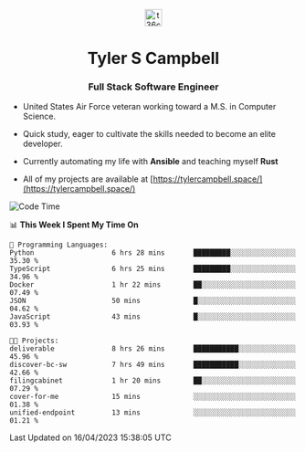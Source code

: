 <p align="center">
<a href="https://www.linkedin.com/in/t36campbell" target="blank"><img align="center" src="https://ik.imagekit.io/t36campbell/Portfolio/linkedin.png.original_m8bbGgPh6.png" alt="t36campbell" height="30" width="30" /></a>
</p>
<h1 align="center">Tyler S Campbell</h1>
<h3 align="center">Full Stack Software Engineer</h3>

* United States Air Force veteran working toward a M.S. in Computer Science.

* Quick study, eager to cultivate the skills needed to become an elite developer.

* Currently automating my life with **Ansible** and teaching myself **Rust**

* All of my projects are available at [https://tylercampbell.space/](https://tylercampbell.space/)

<!--START_SECTION:waka-->
![Code Time](http://img.shields.io/badge/Code%20Time-2%2C395%20hrs%2052%20mins-blue)

📊 **This Week I Spent My Time On** 

```text
💬 Programming Languages: 
Python                   6 hrs 28 mins       █████████░░░░░░░░░░░░░░░░   35.30 % 
TypeScript               6 hrs 25 mins       █████████░░░░░░░░░░░░░░░░   34.96 % 
Docker                   1 hr 22 mins        ██░░░░░░░░░░░░░░░░░░░░░░░   07.49 % 
JSON                     50 mins             █░░░░░░░░░░░░░░░░░░░░░░░░   04.62 % 
JavaScript               43 mins             █░░░░░░░░░░░░░░░░░░░░░░░░   03.93 % 

🐱‍💻 Projects: 
deliverable              8 hrs 26 mins       ███████████░░░░░░░░░░░░░░   45.96 % 
discover-bc-sw           7 hrs 49 mins       ███████████░░░░░░░░░░░░░░   42.66 % 
filingcabinet            1 hr 20 mins        ██░░░░░░░░░░░░░░░░░░░░░░░   07.29 % 
cover-for-me             15 mins             ░░░░░░░░░░░░░░░░░░░░░░░░░   01.38 % 
unified-endpoint         13 mins             ░░░░░░░░░░░░░░░░░░░░░░░░░   01.21 % 
```


 Last Updated on 16/04/2023 15:38:05 UTC
<!--END_SECTION:waka-->
